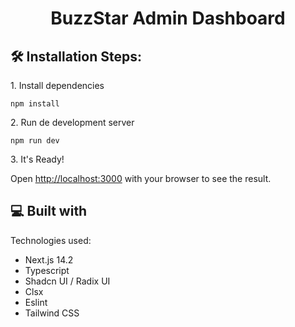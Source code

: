 <h1 align="center" id="title">BuzzStar Admin Dashboard</h1>

<h2>🛠️ Installation Steps:</h2>

<p>1. Install dependencies</p>

```
npm install
```

<p>2. Run de development server</p>

```
npm run dev
```

<p>3. It's Ready!</p>

Open [http://localhost:3000](http://localhost:3000) with your browser to see the result.


  
  
<h2>💻 Built with</h2>

Technologies used:

*   Next.js 14.2
*   Typescript
*   Shadcn UI / Radix UI
*   Clsx
*   Eslint
*   Tailwind CSS

